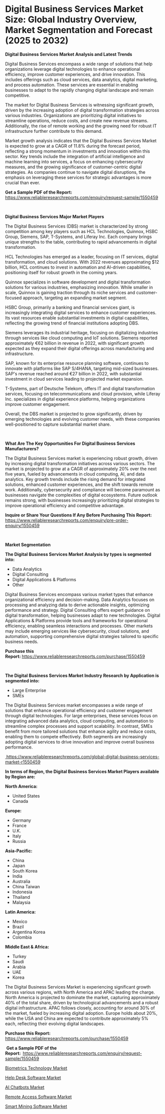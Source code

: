 <p><h1>Digital Business Services Market Size: Global Industry Overview, Market Segmentation and Forecast (2025 to 2032)</h1></p><p><strong>Digital Business Services Market Analysis and Latest Trends</strong></p>
<p><p>Digital Business Services encompass a wide range of solutions that help organizations leverage digital technologies to enhance operational efficiency, improve customer experiences, and drive innovation. This includes offerings such as cloud services, data analytics, digital marketing, and process automation. These services are essential in enabling businesses to adapt to the rapidly changing digital landscape and remain competitive.</p><p>The market for Digital Business Services is witnessing significant growth, driven by the increasing adoption of digital transformation strategies across various industries. Organizations are prioritizing digital initiatives to streamline operations, reduce costs, and create new revenue streams. Additionally, the rise of remote working and the growing need for robust IT infrastructure further contribute to this demand.</p><p>Market growth analysis indicates that the Digital Business Services Market is expected to grow at a CAGR of 11.8% during the forecast period, reflecting a strong momentum in investments and innovation within this sector. Key trends include the integration of artificial intelligence and machine learning into services, a focus on enhancing cybersecurity measures, and the growing significance of customer-centric digital strategies. As companies continue to navigate digital disruptions, the emphasis on leveraging these services for strategic advantages is more crucial than ever.</p></p>
<p><strong>Get a Sample PDF of the Report:&nbsp;</strong> <a href="https://www.reliableresearchreports.com/enquiry/request-sample/1550459?utm_campaign=28&utm_medium=2&utm_source=Github&utm_content=ia&utm_term=09032025&utm_id=digital-business-services">https://www.reliableresearchreports.com/enquiry/request-sample/1550459</a></p>
<p>&nbsp;</p>
<p><strong>Digital Business Services Major Market Players</strong></p>
<p><p>The Digital Business Services (DBS) market is characterized by strong competition among key players such as HCL Technologies, Quinnox, HSBC Group, Siemens, SAP, T-Systems, and Liferay Inc. Each company brings unique strengths to the table, contributing to rapid advancements in digital transformation.</p><p>HCL Technologies has emerged as a leader, focusing on IT services, digital transformation, and cloud solutions. With 2022 revenues approximating $12 billion, HCL continues to invest in automation and AI-driven capabilities, positioning itself for robust growth in the coming years.</p><p>Quinnox specializes in software development and digital transformation solutions for various industries, emphasizing innovation. While smaller in scale, Quinnox is gaining traction through its niche services and customer-focused approach, targeting an expanding market segment.</p><p>HSBC Group, primarily a banking and financial services giant, is increasingly integrating digital services to enhance customer experiences. Its vast resources enable substantial investments in digital capabilities, reflecting the growing trend of financial institutions adopting DBS.</p><p>Siemens leverages its industrial heritage, focusing on digitalizing industries through services like cloud computing and IoT solutions. Siemens reported approximately €62 billion in revenue in 2022, with significant growth expected as they expand their digital offerings across manufacturing and infrastructure.</p><p>SAP, known for its enterprise resource planning software, continues to innovate with platforms like SAP S/4HANA, targeting mid-sized businesses. SAP's revenue reached around €27 billion in 2022, with substantial investment in cloud services leading to projected market expansion.</p><p>T-Systems, part of Deutsche Telekom, offers IT and digital transformation services, focusing on telecommunications and cloud provision, while Liferay Inc. specializes in digital experience platforms, helping organizations improve customer engagement.</p><p>Overall, the DBS market is projected to grow significantly, driven by emerging technologies and evolving customer needs, with these companies well-positioned to capture substantial market share.</p></p>
<p>&nbsp;</p>
<p><strong>What Are The Key Opportunities For Digital Business Services Manufacturers?</strong></p>
<p><p>The Digital Business Services market is experiencing robust growth, driven by increasing digital transformation initiatives across various sectors. The market is projected to grow at a CAGR of approximately 20% over the next five years, fueled by advancements in cloud computing, AI, and data analytics. Key growth trends include the rising demand for integrated solutions, enhanced customer experiences, and the shift towards remote work. Additionally, cybersecurity and compliance will become paramount as businesses navigate the complexities of digital ecosystems. Future outlook remains strong, with businesses increasingly prioritizing digital strategies to improve operational efficiency and competitive advantage.</p></p>
<p><strong>Inquire or Share Your Questions If Any Before Purchasing This Report:</strong> <a href="https://www.reliableresearchreports.com/enquiry/pre-order-enquiry/1550459?utm_campaign=28&utm_medium=2&utm_source=Github&utm_content=ia&utm_term=09032025&utm_id=digital-business-services">https://www.reliableresearchreports.com/enquiry/pre-order-enquiry/1550459</a></p>
<p>&nbsp;</p>
<p><strong>Market Segmentation</strong></p>
<p><strong>The Digital Business Services Market Analysis by types is segmented into:</strong></p>
<p><ul><li>Data Analytics</li><li>Digital Consulting</li><li>Digital Applications & Platforms</li><li>Other</li></ul></p>
<p><p>Digital Business Services encompass various market types that enhance organizational efficiency and decision-making. Data Analytics focuses on processing and analyzing data to derive actionable insights, optimizing performance and strategy. Digital Consulting offers expert guidance on digital transformation, helping businesses adapt to new technologies. Digital Applications & Platforms provide tools and frameworks for operational efficiency, enabling seamless interactions and processes. Other markets may include emerging services like cybersecurity, cloud solutions, and automation, supporting comprehensive digital strategies tailored to specific business needs.</p></p>
<p><strong>Purchase this Report:&nbsp;</strong><a href="https://www.reliableresearchreports.com/purchase/1550459?utm_campaign=28&utm_medium=2&utm_source=Github&utm_content=ia&utm_term=09032025&utm_id=digital-business-services">https://www.reliableresearchreports.com/purchase/1550459</a></p>
<p>&nbsp;</p>
<p><strong>The Digital Business Services Market Industry Research by Application is segmented into:</strong></p>
<p><ul><li>Large Enterprise</li><li>SMEs</li></ul></p>
<p><p>The Digital Business Services market encompasses a wide range of solutions that enhance operational efficiency and customer engagement through digital technologies. For large enterprises, these services focus on integrating advanced data analytics, cloud computing, and automation to streamline complex processes and support scalability. In contrast, SMEs benefit from more tailored solutions that enhance agility and reduce costs, enabling them to compete effectively. Both segments are increasingly adopting digital services to drive innovation and improve overall business performance.</p></p>
<p><a href="https://www.reliableresearchreports.com/global-digital-business-services-market-r1550459?utm_campaign=28&utm_medium=2&utm_source=Github&utm_content=ia&utm_term=09032025&utm_id=digital-business-services">&nbsp;https://www.reliableresearchreports.com/global-digital-business-services-market-r1550459</a></p>
<p><strong>In terms of Region, the Digital Business Services Market Players available by Region are:</strong></p>
<p>
    <p> <strong> North America: </strong>
        <ul>
            <li>United States</li>
            <li>Canada</li>
        </ul>
        </p> 
    <p> <strong> Europe: </strong>
        <ul>
            <li>Germany</li>
            <li>France</li>
            <li>U.K.</li>
            <li>Italy</li>
            <li>Russia</li>
        </ul>
        </p> 
    <p> <strong> Asia-Pacific: </strong>
        <ul>
            <li>China</li>
            <li>Japan</li>
            <li>South Korea</li>
            <li>India</li>
            <li>Australia</li>
            <li>China Taiwan</li>
            <li>Indonesia</li>
            <li>Thailand</li>
            <li>Malaysia</li>
        </ul>
        </p> 
    <p> <strong> Latin America: </strong>
        <ul>
            <li>Mexico</li>
            <li>Brazil</li>
            <li>Argentina Korea</li>
            <li>Colombia</li>
        </ul>
        </p> 
    <p> <strong> Middle East & Africa: </strong>
        <ul>
            <li>Turkey</li>
            <li>Saudi</li>
            <li>Arabia</li>
            <li>UAE</li>
            <li>Korea</li>
        </ul>
    </p>
    </p>
<p><p>The Digital Business Services Market is experiencing significant growth across various regions, with North America and APAC leading the charge. North America is projected to dominate the market, capturing approximately 40% of the total share, driven by technological advancements and a robust digital infrastructure. APAC follows closely, accounting for around 30% of the market, fueled by increasing digital adoption. Europe holds about 20%, while the USA and China are expected to contribute approximately 5% each, reflecting their evolving digital landscapes.</p></p>
<p><strong>Purchase this Report: </strong><a href="https://www.reliableresearchreports.com/purchase/1550459?utm_campaign=28&utm_medium=2&utm_source=Github&utm_content=ia&utm_term=09032025&utm_id=digital-business-services">https://www.reliableresearchreports.com/purchase/1550459</a></p>
<p>&nbsp;<strong>Get a Sample PDF of the Report:&nbsp;&nbsp;</strong><a href="https://www.reliableresearchreports.com/enquiry/request-sample/1550459?utm_campaign=28&utm_medium=2&utm_source=Github&utm_content=ia&utm_term=09032025&utm_id=digital-business-services">https://www.reliableresearchreports.com/enquiry/request-sample/1550459</a></p>
<p><strong></strong></p>
<p><p><a href="https://github.com/abexjeliti/Market-Research-Report-List-1/blob/main/biometrics-technology-market.md?utm_campaign=28&utm_medium=2&utm_source=Github&utm_content=ia&utm_term=09032025&utm_id=digital-business-services">Biometrics Technology Market</a></p><p><a href="https://github.com/vassihucz/Market-Research-Report-List-1/blob/main/help-desk-software-market.md?utm_campaign=28&utm_medium=2&utm_source=Github&utm_content=ia&utm_term=09032025&utm_id=digital-business-services">Help Desk Software Market</a></p><p><a href="https://github.com/rreynagjysma65/Market-Research-Report-List-1/blob/main/ai-chatbots-market.md?utm_campaign=28&utm_medium=2&utm_source=Github&utm_content=ia&utm_term=09032025&utm_id=digital-business-services">AI Chatbots Market</a></p><p><a href="https://github.com/dibesnayee/Market-Research-Report-List-1/blob/main/remote-access-software-market.md?utm_campaign=28&utm_medium=2&utm_source=Github&utm_content=ia&utm_term=09032025&utm_id=digital-business-services">Remote Access Software Market</a></p><p><a href="https://github.com/duzcupetriv/Market-Research-Report-List-1/blob/main/smart-mining-software-market.md?utm_campaign=28&utm_medium=2&utm_source=Github&utm_content=ia&utm_term=09032025&utm_id=digital-business-services">Smart Mining Software Market</a></p></p>